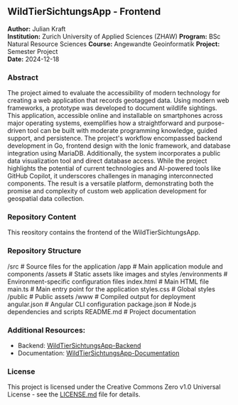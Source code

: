 ## WildTierSichtungsApp - Frontend

**Author:**         Julian Kraft   
**Institution:**    Zurich University of Applied Sciences (ZHAW)
**Program:**        BSc Natural Resource Sciences
**Course:**         Angewandte Geoinformatik
**Project:**        Semester Project  
**Date:**           2024-12-18

### Abstract

The project aimed to evaluate the accessibility of modern technology for creating a web application 
that records geotagged data. Using modern web frameworks, a prototype was developed to document wildlife sightings. 
This application, accessible online and installable on smartphones across major operating systems, 
exemplifies how a straightforward and purpose-driven tool can be built with moderate programming knowledge, 
guided support, and persistence. The project's workflow encompassed backend development in Go, 
frontend design with the Ionic framework, and database integration using MariaDB. Additionally, 
the system incorporates a public data visualization tool and direct database access. 
While the project highlights the potential of current technologies and AI-powered tools like GitHub Copilot, 
it underscores challenges in managing interconnected components. The result is a versatile platform, 
demonstrating both the promise and complexity of custom web application development for geospatial data collection.

### Repository Content

This reository contains the frontend of the WildTierSichtungsApp.

### Repository Structure

/src                # Source files for the application
  /app              # Main application module and components
  /assets           # Static assets like images and styles
  /environments     # Environment-specific configuration files
  index.html        # Main HTML file
  main.ts           # Main entry point for the application
  styles.css        # Global styles
/public             # Public assets
/www                # Compiled output for deployment
angular.json        # Angular CLI configuration
package.json        # Node.js dependencies and scripts
README.md           # Project documentation

### Additional Resources:

- Backend: [WildTierSichtungsApp-Backend](https://github.com/juliankraft/WildtierSichtungsApp_back)
- Documentation: [WildTierSichtungsApp-Documentation](https://github.com/juliankraft/WildtierSichtungsApp_documentation)

### License

This project is licensed under the Creative Commons Zero v1.0 Universal License - see the [LICENSE.md](LICENSE.md) file for details.
